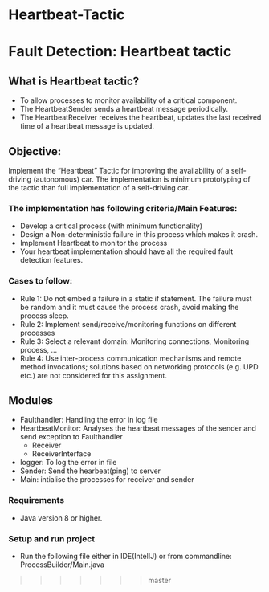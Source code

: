 
# Heartbeat-Tactic
# Fault Detection: Heartbeat tactic

## What is Heartbeat tactic?
- To allow processes to monitor availability of a critical component.
- The HeartbeatSender sends a heartbeat message periodically.
- The HeartbeatReceiver receives the heartbeat, updates the last received time of a heartbeat message is updated.

## Objective:
Implement the “Heartbeat” Tactic for improving the availability of a self-driving (autonomous) car. The implementation is minimum prototyping of the tactic than full implementation of a self-driving car.

### The implementation has following criteria/Main Features:
- Develop a critical process (with minimum functionality)
- Design a Non-deterministic failure in this process which makes it crash.
- Implement Heartbeat to monitor the process
- Your heartbeat implementation should have all the required fault detection features.

### Cases to follow:
- Rule 1: Do not embed a failure in a static if statement. The failure must be random and it must cause the process crash, avoid making the process sleep.
- Rule 2: Implement send/receive/monitoring functions on different processes 
- Rule 3: Select a relevant domain: Monitoring connections, Monitoring process, … 
- Rule 4: Use inter-process communication mechanisms and remote method invocations; solutions based on networking protocols (e.g. UPD etc.) are not considered for this assignment.

## Modules
- Faulthandler: Handling the error in log file
- HeartbeatMonitor: Analyses the heartbeat messages of the sender and send exception to Faulthandler
  - Receiver
  - ReceiverInterface
- logger: To log the error in file
- Sender: Send the hearbeat(ping) to server
- Main: intialise the processes for receiver and sender

### Requirements
* Java version 8 or higher.

### Setup and run project
- Run the following file either in IDE(IntelIJ) or from commandline: ProcessBuilder/Main.java
>>>>>>> master
